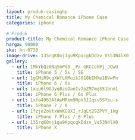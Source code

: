 ```yaml
---
layout: produk-casinghp
title: My Chemical Romance iPhone Case
categories: iphone

# Produk
product-title: My Chemical Romance iPhone Case
harga: 90000
sku: hn-0730
image-drive: 135rqK0nj1gu9KpqcgkDdzv_Vs53N4lX0
gallery:
  - url: 1MkYbQz0NqSmPd0-_Pr-GKCCohPj_JQwU
    title: iPhone 5 / 5s / SE
  - url: 1gCMiR9cgXWfLKMuikJ018bIMXe1BVwPn
    title: iPhone 6 / 6s
  - url: 1xuu6l9GJyq0zoDaoIv7pZM7mqS51bnm1
    title: iPhone 6 Plus / 6s Plus
  - url: 1xfa4963AtAwMRkm9HpV5IIqsu5SYsu-s
    title: iPhone 7 / 8
  - url: 1fzje2oVtxWnKG8XI_rJqLt29ZPVY_1kg
    title: iPhone 7 Plus / 8 Plus
  - url: 135rqK0nj1gu9KpqcgkDdzv_Vs53N4lX0
    title: iPhone X
---
```

